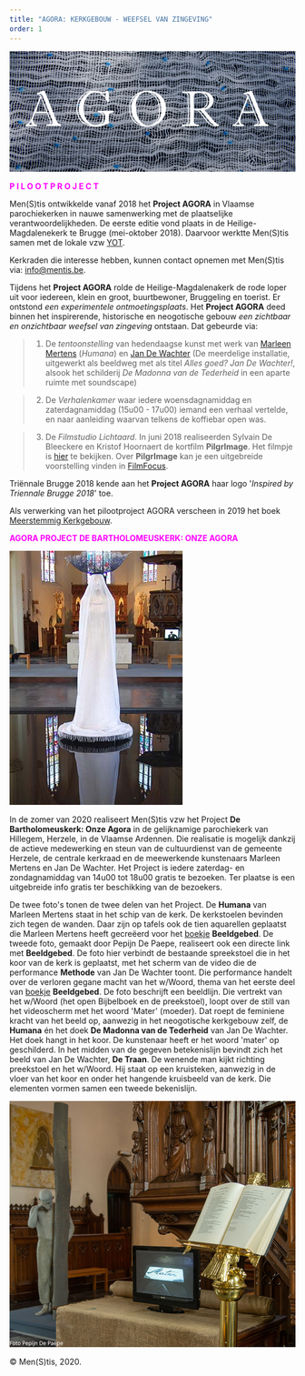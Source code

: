 ```yaml
---
title: "AGORA: KERKGEBOUW - WEEFSEL VAN ZINGEVING"
order: 1
---
```

![Agora](./Agora.jpg)

<span style="color:fuchsia">**P I L O O T P R O J E C T**</span>

Men(S)tis ontwikkelde vanaf 2018 het **Project AGORA** in Vlaamse parochiekerken in nauwe samenwerking met de plaatselijke verantwoordelijkheden. De eerste editie vond plaats in de Heilige-Magdalenekerk te Brugge (mei-oktober 2018). Daarvoor werktte Men(S)tis samen met de lokale vzw [YOT](https://www.yot.be/nl/home/5). 

Kerkraden die interesse hebben, kunnen contact opnemen met Men(S)tis via: info@mentis.be.

 Tijdens het **Project AGORA** rolde de Heilige-Magdalenakerk de rode loper uit voor iedereen, klein en groot, buurtbewoner, Bruggeling en toerist. Er ontstond _een experimentele ontmoetingsplaats_. Het **Project AGORA** deed binnen het inspirerende, historische en neogotische gebouw _een zichtbaar en onzichtbaar weefsel van zingeving_ ontstaan. Dat gebeurde via: 
 
>1) De _tentoonstelling_ van hedendaagse kunst met werk van [Marleen Mertens](http://www.marleen-mertens.be/humana.html) (_Humana_) en [Jan De Wachter]( http://www.jandewachter.be/Intro) (De meerdelige installatie, uitgewerkt als beeldweg met als titel _Alles goed? Jan De Wachter!_, alsook het schilderij _De Madonna van de Tederheid_ in een aparte ruimte met soundscape)

>2) De _Verhalenkamer_ waar iedere woensdagnamiddag en zaterdagnamiddag (15u00 - 17u00) iemand een verhaal vertelde, en naar aanleiding waarvan telkens de koffiebar open was.

>3) De _Filmstudio Lichtaard_. In juni 2018 realiseerden Sylvain De Bleeckere en Kristof Hoornaert de kortfilm **PilgrImage**. Het filmpje is [hier](./AgoraMovies/) te bekijken. Over **PilgrImage** kan je een uitgebreide voorstelling vinden in [FilmFocus](http://www.menstis.be/film-focus/pilgrimage/). 


Triënnale Brugge 2018 kende aan het **Project AGORA** haar logo '_Inspired by Triennale Brugge 2018_' toe.

Als verwerking van het pilootproject AGORA verscheen in 2019 het boek [Meerstemmig Kerkgebouw](http://www.menstis.be/webshop/Kerkgebouw/).

<span style="color:fuchsia">**AGORA PROJECT DE BARTHOLOMEUSKERK: ONZE AGORA**</span>

![hil1](./hil1.jpg)

In de zomer van 2020 realiseert Men(S)tis vzw het Project **De Bartholomeuskerk: Onze Agora** in de gelijknamige parochiekerk van Hillegem, Herzele, in de Vlaamse Ardennen. Die realisatie is mogelijk dankzij de actieve medewerking en steun van de cultuurdienst van de gemeente Herzele, de centrale kerkraad en de meewerkende kunstenaars Marleen Mertens en Jan De Wachter. Het Project is iedere zaterdag- en zondagnamiddag van 14u00 tot 18u00 gratis te bezoeken. Ter plaatse is een uitgebreide info gratis ter beschikking van de bezoekers.

De twee foto's tonen de twee delen van het Project. De **Humana** van Marleen Mertens staat in het schip van de kerk. De kerkstoelen bevinden zich tegen de wanden. Daar zijn op tafels ook de tien aquarellen geplaatst die Marleen Mertens heeft gecreëerd voor het [boekje](http://www.menstis.be/webshop/Beeldgebed/) **Beeldgebed**. De tweede foto, gemaakt door Pepijn De Paepe, realiseert ook een directe link met **Beeldgebed**. De foto hier verbindt de bestaande spreekstoel die in het koor van de kerk is geplaatst, met het scherm van de video die de performance **Methode** van Jan De Wachter toont. Die performance handelt over de verloren gegane macht van het w/Woord, thema van het eerste deel van [boekje](http://www.menstis.be/webshop/Beeldgebed/) **Beeldgebed**. De foto beschrijft een beeldlijn. Die vertrekt van het w/Woord (het open Bijbelboek en de preekstoel), loopt over de still van het videoscherm met het woord 'Mater' (moeder). Dat roept de feminiene kracht van het beeld op, aanwezig in het neogotische kerkgebouw zelf, de **Humana** én het doek **De Madonna van de Tederheid** van Jan De Wachter. Het doek hangt in het koor. De kunstenaar heeft er het woord 'mater' op geschilderd. In het midden van de gegeven betekenislijn bevindt zich het beeld van Jan De Wachter, **De Traan**. De wenende man kijkt richting preekstoel en het w/Woord. Hij staat op een kruisteken, aanwezig in de vloer van het koor en onder het hangende kruisbeeld van de kerk. Die elementen vormen samen een tweede bekenislijn.

![hil2](./hil2.jpg)

© Men(S)tis, 2020.

















